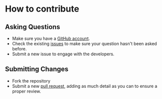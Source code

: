 # How to contribute

## Asking Questions
* Make sure you have a [GitHub account](https://github.com).
* Check the existing [issues](https://github.com/robertcoltheart/Orbit/issues) to make sure your question hasn't been asked before.
* Submit a new issue to engage with the developers.

## Submitting Changes
* Fork the repository
* Submit a new [pull request](https://github.com/robertcoltheart/Orbit/pulls), adding as much detail as you can to ensure a proper review.
